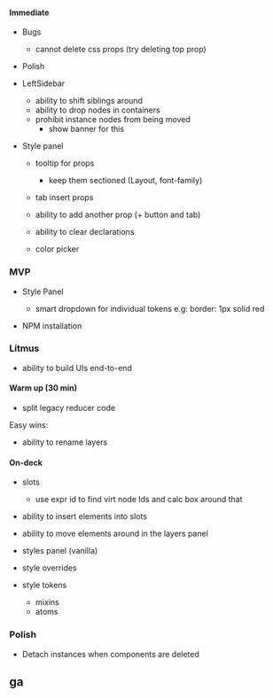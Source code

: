 #### Immediate

- Bugs

  - cannot delete css props (try deleting top prop)

- Polish

- LeftSidebar

  - ability to shift siblings around
  - ability to drop nodes in containers
  - prohibit instance nodes from being moved
    - show banner for this

- Style panel

  - tooltip for props

    - keep them sectioned (Layout, font-family)

  - tab insert props
  - ability to add another prop (+ button and tab)
  - ability to clear declarations
  - color picker

### MVP

- Style Panel

  - smart dropdown for individual tokens e.g: border: 1px solid red

- NPM installation

### Litmus

- ability to build UIs end-to-end

#### Warm up (30 min)

- split legacy reducer code

Easy wins:

- ability to rename layers

#### On-deck

- slots

  - use expr id to find virt node Ids and calc box around that

- ability to insert elements into slots
- ability to move elements around in the layers panel
- styles panel (vanilla)
- style overrides
- style tokens

  - mixins
  - atoms

### Polish

- Detach instances when components are deleted

## ga
